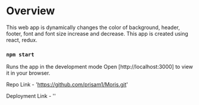 # Overview
  This web app is dynamically changes the color of background, header, footer, font and font size increase and decrease. This app is created using react, redux.

### `npm start`

Runs the app in the development mode
Open [http://localhost:3000] to view it in your browser.


Repo Link - 'https://github.com/prisam1/Moris.git'


Deployment Link - ''